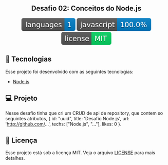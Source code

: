 <h2 align="center">
  Desafio 02: Conceitos do Node.js
</h2>

<p align="center">
  <img alt="GitHub language count" src="photos/languages.svg">

  <img alt="GitHub top language" src="photos/languages2.svg">

  <img alt="License" src="photos/license.svg">

</p>

## :rocket: Tecnologias

Esse projeto foi desenvolvido com as seguintes tecnologias:

- [Node.js](https://nodejs.org/en/)

## 💻 Projeto

Nesse desafio tinha que cri um CRUD de api de repository, que contem so seguintes atributos, { id: "uuid", title: 'Desafio Node.js', url: 'http://github.com/...', techs: ["Node.js", "..."], likes: 0 }.

## :memo: Licença

Esse projeto está sob a licença MIT. Veja o arquivo [LICENSE](LICENSE.md) para mais detalhes.
